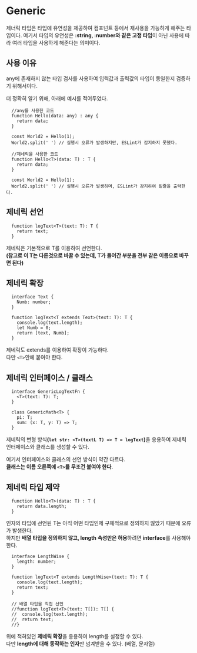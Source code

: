 # Generic
  제너릭 타입은 타입에 유연성을 제공하여 컴포넌트 등에서 재사용을 가능하게 해주는 타입이다.
  여기서 타입의 유연성은 **:string, :number와 같은 고정 타입**이 아닌 사용에 따라 여러 타입을 사용하게 해준다는 의미이다.

  ## 사용 이유
  any에 존재하지 않는 타입 검사를 사용하여 입력값과 출력값의 타입이 동일한지 검증하기 위해서이다.

  더 정확히 알기 위해, 아래에 예시를 적어두었다.
  ```
    //any를 사용한 코드
    function Hello(data: any) : any {
      return data;
    }

    const World2 = Hello(1);
    World2.split(' ') // 실행시 오류가 발생하지만, ESLint가 감지하지 못했다.

    //제네릭을 사용한 코드
    function Hello<T>(data: T) : T {
      return data;
    }

    const World2 = Hello(1);
    World2.split(' ') // 실행시 오류가 발생하며, ESLint가 감지하여 밑줄을 출력한다.
  ```

  ## 제네릭 선언
  ```
    function logText<T>(text: T): T {
      return text;
    }
  ```
  제네릭은 기본적으로 T를 이용하여 선언한다.  
  **(참고로 이 T는 다른것으로 바꿀 수 있는데, T가 들어간 부분을 전부 같은 이름으로 바꾸면 된다)**

  ## 제네릭 확장
  ```
    interface Text {
      Numb: number;
    }

    function logText<T extends Text>(text: T): T {
      console.log(text.length);
      let Numb = 0;
      return [text, Numb];
    }
  ```
  제네릭도 extends를 이용하여 확장이 가능하다.  
  다만 `<T>`안에 붙여야 한다.

  ## 제네릭 인터페이스 / 클래스
  ```
    interface GenericLogTextFn {
      <T>(text: T): T;
    }

    class GenericMath<T> {
      pi: T;
      sum: (x: T, y: T) => T;
    }
  ```
  제네릭의 변형 방식<b>(`let str: <T>(textL T) => T = logText`)</b>을 응용하여 제네릭 인터페이스와 클래스를 생성할 수 있다.

  여기서 인터페이스와 클래스의 선언 방식이 약간 다르다.  
  **클래스는 이름 오른쪽에 `<T>`를 무조건 붙여야 한다.**

  ## 제네릭 타입 제약
  ```
    function Hello<T>(data: T) : T {
      return data.length;
    }
  ```
  인자의 타입에 선언된 T는 아직 어떤 타입인제 구체적으로 정의하지 않았기 때문에 오류가 발생한다.  
  하지만 **배열 타입을 정의하지 않고, length 속성만은 허용**하려면 **interface**를 사용해야 한다.

  ```
    interface LengthWise {
      length: number;
    }

    function logText<T extends LengthWise>(text: T): T {
      console.log(text.length);
      return text;
    }

    // 배열 타입을 직접 선언
    //function logText<T>(text: T[]): T[] {
    //  console.log(text.length);
    //  return text;
    //}

  ```

  위에 적혀있던 **제네릭 확장**을 응용하여 length를 설정할 수 있다.  
  다만 **length에 대해 동작하는 인자**만 넘겨받을 수 있다. (배열, 문자열)
